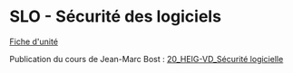 # SLO - Sécurité des logiciels

[Fiche d'unité](Fiche_unite_SLO_2018.pdf)

Publication du cours de Jean-Marc Bost : [20_HEIG-VD_Sécurité logicielle](https://cyberlearn.hes-so.ch/course/view.php?id=14959)

